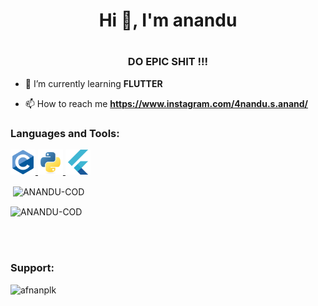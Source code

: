 <h1 align="center">Hi 👋, I'm anandu <h1>
<h3 align="center"> DO EPIC SHIT !!!</h3>

- 🌱 I’m currently learning **FLUTTER**

- 📫 How to reach me **https://www.instagram.com/4nandu.s.anand/**

<h3 align="left">Languages and Tools:</h3>
<p align="left"> <a href="https://www.cprogramming.com/" target="_blank" rel="noreferrer"> <img src="https://raw.githubusercontent.com/devicons/devicon/master/icons/c/c-original.svg" alt="c" width="40" height="40"/> </a>
  <a href="https://developer.mozilla.org/en-US/docs/Learn/Server-side/Django/Introduction" target="_blank" rel="noreferrer"> <img src="https://raw.githubusercontent.com/devicons/devicon/6910f0503efdd315c8f9b858234310c06e04d9c0/icons/python/python-original.svg" alt="python" width="40" height="40"/> </a> <a href="https://flutter.dev/" target="_blank" rel="noreferrer"> <img src="https://raw.githubusercontent.com/devicons/devicon/6910f0503efdd315c8f9b858234310c06e04d9c0/icons/flutter/flutter-original.svg" alt="flutter" width="40" height="40"/> </a> </p>



<p>&nbsp;<img align="center" src="https://github-readme-stats.vercel.app/api?username=ANANDU-COD&show_icons=true&locale=en" alt="ANANDU-COD" /></p>

<p><img align="center" src="https://github-readme-streak-stats.herokuapp.com/?user=ANANDU-COD&" alt="ANANDU-COD" /></p><br><br>


<h3 align="left">Support:</h3>
<p><a href="anandusanand10@okhdfcbank"> <img align="left" src="https://cdn.buymeacoffee.com/buttons/v2/default-yellow.png" height="50" width="210" alt="afnanplk" /></a></p>
